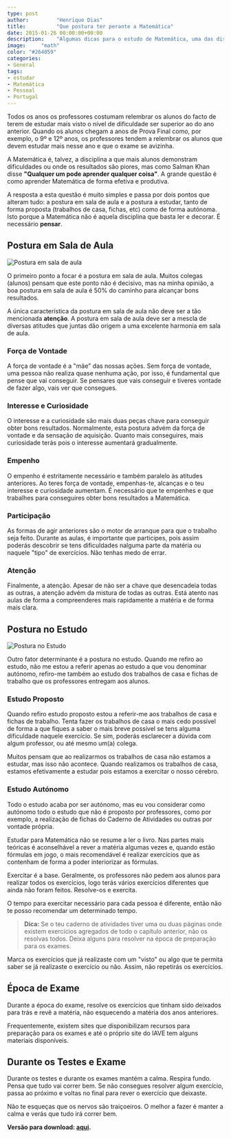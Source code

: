 ```yaml
---
type: post
author:         "Henrique Dias"
title:          "Que postura ter perante a Matemática"
date: 2015-01-26 00:00:00+00:00
description:    "Algumas dicas para o estudo de Matemática, uma das disciplinas em que os estudantes têm mais problemas. Prepara-te para os exames continuamente."
image:     "math"
color: "#264059"
categories:
- General
tags:
- estudar
- Matemática
- Pessoal
- Portugal
---
```


Todos os anos os professores costumam relembrar os alunos do facto de terem de estudar mais visto o nível de dificuldade ser superior ao do ano anterior. Quando os alunos chegam a anos de Prova Final como, por exemplo, o 9º e 12º anos, os professores tendem a relembrar os alunos que devem estudar mais nesse ano e que o exame se avizinha.

A Matemática é, talvez, a disciplina a que mais alunos demonstram dificuldades ou onde os resultados são piores, mas como Salman Khan disse **"Qualquer um pode aprender qualquer coisa"**. A grande questão é como aprender Matemática de forma efetiva e produtiva.

A resposta a esta questão é muito simples e passa por dois pontos que alteram tudo: a postura em sala de aula e a postura a estudar, tanto de forma proposta (trabalhos de casa, fichas, etc) como de forma autónoma. Isto porque a Matemática não é aquela disciplina que basta ler e decorar. É necessário **pensar**.

## Postura em Sala de Aula

![Postura em sala de aula](/images/mat03.jpg)

O primeiro ponto a focar é a postura em sala de aula. Muitos colegas (alunos) pensam que este ponto não é decisivo, mas na minha opinião, a boa postura em sala de aula é 50% do caminho para alcançar bons resultados.

A única característica da postura em sala de aula não deve ser a tão mencionada **atenção**. A postura em sala de aula deve ser a mescla de diversas atitudes que juntas dão origem a uma excelente harmonia em sala de aula.

### Força de Vontade

A força de vontade é a "mãe" das nossas ações. Sem força de vontade, uma pessoa não realiza quase nenhuma ação, por isso, é fundamental que pense que vai conseguir. Se pensares que vais conseguir e tiveres vontade de fazer algo, vais ver que consegues.

### Interesse e Curiosidade

O interesse e a curiosidade são mais duas peças chave para conseguir obter bons resultados. Normalmente, esta postura advém da força de vontade e da sensação de aquisição. Quanto mais conseguires, mais curiosidade terás pois o interesse aumentará gradualmente.

### Empenho

O empenho é estritamente necessário e também paralelo às atitudes anteriores. Ao teres força de vontade, empenhas-te, alcanças e o teu interesse e curiosidade aumentam. É necessário que te empenhes e que trabalhes para conseguires obter bons resultados a Matemática.

### Participação

As formas de agir anteriores são o motor de arranque para que o trabalho seja feito. Durante as aulas, é importante que participes, pois assim poderás descobrir se tens dificuldades nalguma parte da matéria ou naquele "tipo" de exercícios. Não tenhas medo de errar.

### Atenção

Finalmente, a atenção. Apesar de não ser a chave que desencadeia todas as outras, a atenção advém da mistura de todas as outras. Está atento nas aulas de forma a compreenderes mais rapidamente a matéria e de forma mais clara.

## Postura no Estudo

![Postura no Estudo](/images/math01.jpg)

Outro fator determinante é a postura no estudo. Quando me refiro ao estudo, não me estou a referir apenas ao estudo a que vou denominar autónomo, refiro-me também ao estudo dos trabalhos de casa e fichas de trabalho que os professores entregam aos alunos.

### Estudo Proposto

Quando refiro estudo proposto estou a referir-me aos trabalhos de casa e fichas de trabalho. Tenta fazer os trabalhos de casa o mais cedo possível de forma a que fiques a saber o mais breve possível se tens alguma dificuldade naquele exercício. Se sim, poderás esclarecer a dúvida com algum professor, ou até mesmo um(a) colega.

Muitos pensam que ao realizarmos os trabalhos de casa não estamos a estudar, mas isso não acontece. Quando realizamos os trabalhos de casa, estamos efetivamente a estudar pois estamos a exercitar o nosso cérebro.

### Estudo Autónomo

Todo o estudo acaba por ser autónomo, mas eu vou considerar como autónomo todo o estudo que não é proposto por professores, como por exemplo, a realização de fichas do Caderno de Atividades ou outras por vontade própria.

Estudar para Matemática não se resume a ler o livro. Nas partes mais teóricas é aconselhável a rever a matéria algumas vezes e, quando estão fórmulas em jogo, o mais recomendável é realizar exercícios que as contenham de forma a poder interiorizar as fórmulas.

Exercitar é a base. Geralmente, os professores não pedem aos alunos para realizar todos os exercícios, logo terás vários exercícios diferentes que ainda não foram feitos. Resolve-os e exercita.

O tempo para exercitar necessário para cada pessoa é diferente, então não te posso recomendar um determinado tempo.

> **Dica:** Se o teu caderno de atividades tiver uma ou duas páginas onde existem exercícios agregados de todo o capítulo anterior, não os resolvas todos. Deixa alguns para resolver na época de preparação para os exames.

Marca os exercícios que já realizaste com um "visto" ou algo que te permita saber se já realizaste o exercício ou não. Assim, não repetirás os exercícios.

## Época de Exame

Durante a época do exame, resolve os exercícios que tinham sido deixados para trás e revê a matéria, não esquecendo a matéria dos anos anteriores.

Frequentemente, existem sites que disponibilizam recursos para preparação para os exames e até o próprio site do IAVE tem alguns materiais disponíveis.

## Durante os Testes e Exame

Durante os testes e durante os exames mantém a calma. Respira fundo. Pensa que tudo vai correr bem. Se não consegues resolver algum exercício, passa ao próximo e voltas no final para rever o exercício que deixaste.

Não te esqueças que os nervos são traiçoeiros. O melhor a fazer é manter a calma e verás que tudo irá correr bem.

**Versão para download: [aqui](/downloads/postura-matematica.pdf).**
